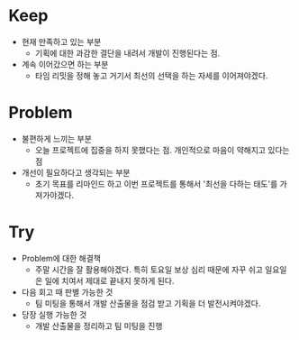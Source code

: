 # Keep
- 현재 만족하고 있는 부분
  - 기획에 대한 과감한 결단을 내려서 개발이 진행된다는 점.
- 계속 이어갔으면 하는 부분
  - 타임 리밋을 정해 놓고 거기서 최선의 선택을 하는 자세를 이어져야겠다.
# Problem
- 불편하게 느끼는 부분
  - 오늘 프로젝트에 집중을 하지 못했다는 점. 개인적으로 마음이 약해지고 있다는 점
- 개선이 필요하다고 생각되는 부분
  - 초기 목표를 리마인드 하고 이번 프로젝트를 통해서 '최선을 다하는 태도'를 가져가야겠다.
# Try
- Problem에 대한 해결책
  - 주말 시간을 잘 활용해야겠다. 특히 토요일 보상 심리 때문에 자꾸 쉬고 일요일은 일에 치여서 제대로 끝내지 못하게 된다.
- 다음 회고 때 판별 가능한 것
  - 팀 미팅을 통해서 개발 산출물을 점검 받고 기획을 더 발전시켜야겠다.
- 당장 실행 가능한 것
  - 개발 산출물을 정리하고 팀 미팅을 진행